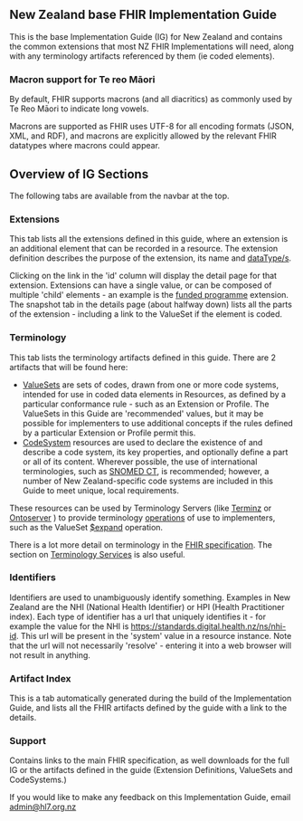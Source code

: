 
## New Zealand base FHIR Implementation Guide

This is the base Implementation Guide (IG) for New Zealand and contains the common extensions that most NZ FHIR Implementations will need, along with any terminology 
artifacts referenced by them (ie coded elements).

<!--
# Must Support

Many of the elements in profiles are marked as 'Must Support'. This means that clients using these profiles must understand what the elements mean, and have a strategy for dealing them - such as storing them in local repositories or displaying them to the user. They should not be ignored if present.

Note that 'Must Support' does not mean the same as 'Required', as they may be absent.

-->

### Macron support for Te reo Māori
By default, FHIR supports macrons (and all diacritics) as commonly used by Te Reo Māori to indicate long vowels. 

Macrons are supported as FHIR uses UTF-8 for all encoding formats (JSON, XML, and RDF), and macrons are explicitly allowed by the relevant FHIR datatypes where macrons could appear.

## Overview of IG Sections

The following tabs are available from the navbar at the top.

### Extensions

This tab lists all the extensions defined in this guide, where an extension is an additional element that can be recorded in a resource. The extension definition describes the purpose of the extension, its name and [dataType/s](http://hl7.org/fhir/datatypes.html).

Clicking on the link in the 'id' column will display the detail page for that extension. Extensions can have a single value, or can be composed of multiple 'child' elements - an example is the [funded programme](StructureDefinition-funded-programme.html) extension. The snapshot tab in the details page (about halfway down) lists all the parts of the extension - including a link to the ValueSet if the element is coded.

### Terminology

This tab lists the terminology artifacts defined in this guide. There are 2 artifacts that will be found here:

* [ValueSets](http://hl7.org/fhir/valueset.html) are sets of codes, drawn from one or more code systems, intended for use in coded data elements in Resources, as defined by a particular conformance rule - such as an Extension or Profile. The ValueSets in this Guide are 'recommended' values, but it may be possible for implementers to use additional concepts if the rules defined by a particular Extension or Profile permit this.
* [CodeSystem](http://hl7.org/fhir/codesystem.html) resources are used to declare the existence of and describe a code system, its key properties, and optionally define a part or all of its content. Wherever possible, the use of international terminologies, such as [SNOMED CT](https://www.snomed.org/), is recommended; however, a number of New Zealand-specific code systems are included in this Guide to meet unique, local requirements.

These resources can be used by Terminology Servers (like [Terminz](https://terminz-itp.azurewebsites.net/) or [Ontoserver](https://aehrc.com/ontoserver/) ) to provide terminology [operations](http://hl7.org/fhir/operations.html) of use to implementers, such as the ValueSet [$expand](http://hl7.org/fhir/valueset-operation-expand.html) operation.

There is a lot more detail on terminology in the [FHIR specification](http://hl7.org/fhir/terminology-module.html). The section on [Terminology Services](http://hl7.org/fhir/terminology-service.html) is also useful.

### Identifiers

Identifiers are used to unambiguously identify something. Examples in New Zealand are the NHI (National Health Identifier) or HPI (Health Practitioner index). Each type of identifier has a url that uniquely identifies it - for example the value for the NHI is https://standards.digital.health.nz/ns/nhi-id. This url will be present in the 'system' value in a resource instance. Note that the url will not necessarily 'resolve' - entering it into a web browser will not result in anything. 

### Artifact Index

This is a tab automatically generated during the build of the Implementation Guide, and lists all the FHIR artifacts defined by the guide with a link to the details.

### Support

Contains links to the main FHIR specification, as well downloads for the full IG or the artifacts defined in the guide (Extension Definitions, ValueSets and CodeSystems.)

If you would like to make any feedback on this Implementation Guide, email admin@hl7.org.nz
